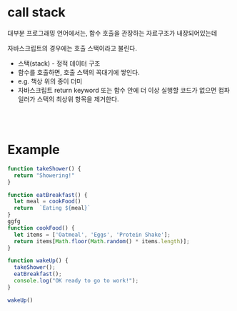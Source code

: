 # call stack

대부분 프로그래밍 언어에서는, 함수 호출을 관장하는 자료구조가 내장되어있는데

자바스크립트의 경우에는 호출 스택이라고 불린다.

- 스택(stack) - 정적 데이터 구조
- 함수를 호출하면, 호출 스택의 꼭대기에 쌓인다.
- e.g. 책상 위의 종이 더미
- 자바스크립트 return keyword 또는 함수 안에 더 이상 실행할 코드가 없으면 컴파일러가 스택의 최상위 항목을 제거한다.

<br/><br/>

# Example
```Javascript
function takeShower() {
  return "Showering!"
}

function eatBreakfast() {
  let meal = cookFood()
  return  `Eating ${meal}`
}
ggfg
function cookFood() {
  let items = ['Oatmeal', 'Eggs', 'Protein Shake'];
  return items[Math.floor(Math.random() * items.length)];
}

function wakeUp() {
  takeShower();
  eatBreakfast();
  console.log("OK ready to go to work!");
}

wakeUp()
```